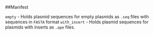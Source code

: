 ##Manifest

`empty` - Holds plasmid sequences for empty plasmids as `.seq` files with sequences in `FASTA` format 
`with_insert` - Holds plasmid sequences for plasmids with inserts as `.ape` files.
